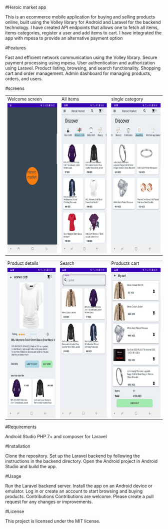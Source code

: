 #Heroic market app


This is an ecommerce mobile application for buying and selling products online, 
built using the Volley library for Android and Laravel for the backend technology.
I have created  API endpoints that allows one to fetch all items, items categories, 
register a user and add items to cart.
I have integrated the app with mpesa to provide an alternative payment option



#Features

Fast and efficient network communication using the Volley library.
Secure payment processing using mpesa.
User authentication and authorization using Laravel.
Product listing, browsing, and search functionality.
Shopping cart and order management.
Admin dashboard for managing products, orders, and users.

#screens

<table>
	  <tr>
		 <td>Welcome screen</td>
		  <td>All items</td>
		  <td>single category</td>
	  </tr>
	  <tr>
		 <td><img src="Screenshots/pic1.jpg" width=270 height=480></td>
		 <td><img src="Screenshots/pic2.jpg" width=270 height=480></td>
		 <td><img src="Screenshots/pic3.jpg" width=270 height=480></td>
	  </tr>
	 </table>


<table>
	  <tr>
		 <td>Product details</td>
		  <td>Search</td>
		  <td>Products cart</td>
	  </tr>
	  <tr>
		 <td><img src="Screenshots/pic4.jpg" width=270 height=480></td>
		 <td><img src="Screenshots/pic5.jpg" width=270 height=480></td>
		 <td><img src="Screenshots/pic6.jpg" width=270 height=480></td>
	  </tr>
	 </table>

#Requirements

Android Studio
PHP 7+ and composer for Laravel


#Installation

Clone the repository.
Set up the Laravel backend by following the instructions in the backend directory.
Open the Android project in Android Studio and build the app.

#Usage

Run the Laravel backend server.
Install the app on an Android device or emulator.
Log in or create an account to start browsing and buying products.
Contributions
Contributions are welcome. Please create a pull request for any changes or improvements.

#License

This project is licensed under the MIT license.




